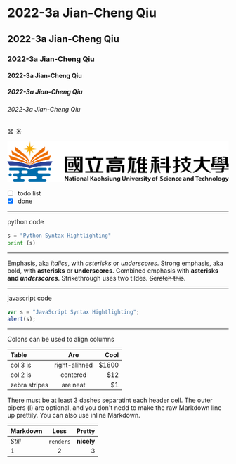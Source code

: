 # 2022-3a Jian-Cheng Qiu
## 2022-3a Jian-Cheng Qiu
### 2022-3a Jian-Cheng Qiu
#### 2022-3a Jian-Cheng Qiu
##### 2022-3a Jian-Cheng Qiu
###### 2022-3a Jian-Cheng Qiu

😧 ☀️

![nkust](nkust.png "nkust")

- [ ] todo  list
- [x] done

***
python code
```python
s = "Python Syntax Hightlighting"
print (s)
```

***
Emphasis, aka *italics*, with *asterisks* or *underscores*.
Strong emphasis, aka bold, with **asterisks** or **underscores**.
Combined emphasis with **asterisks and *underscores***.
Strikethrough uses two tildes. ~~Scratch this~~.

***
javascript code
```javascript
var s = "JavaScript Syntax Hightlighting";
alert(s);
```

***
Colons can be used to align columns

| Table | Are | Cool |
|:------|:---:|-----:|
| col 3 is  | right-alihned | $1600 |
| col 2 is  | centered | $12 |
| zebra stripes  | are neat | $1 |

There must be at least 3 dashes separatint each header cell.
The outer pipers (l) are optional, and you don't nedd to make the
raw Markdown line up prettily. You can also use inline Markdown.

| Markdown | Less | Pretty |
|:------|:---:|-----:|
| *Still*  | `renders` | **nicely** |
| 1  | 2 | 3 |
